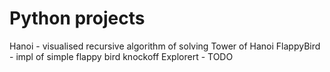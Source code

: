 # Python projects
Hanoi - visualised recursive algorithm of solving Tower of Hanoi
FlappyBird - impl of simple flappy bird knockoff
Explorert - TODO
